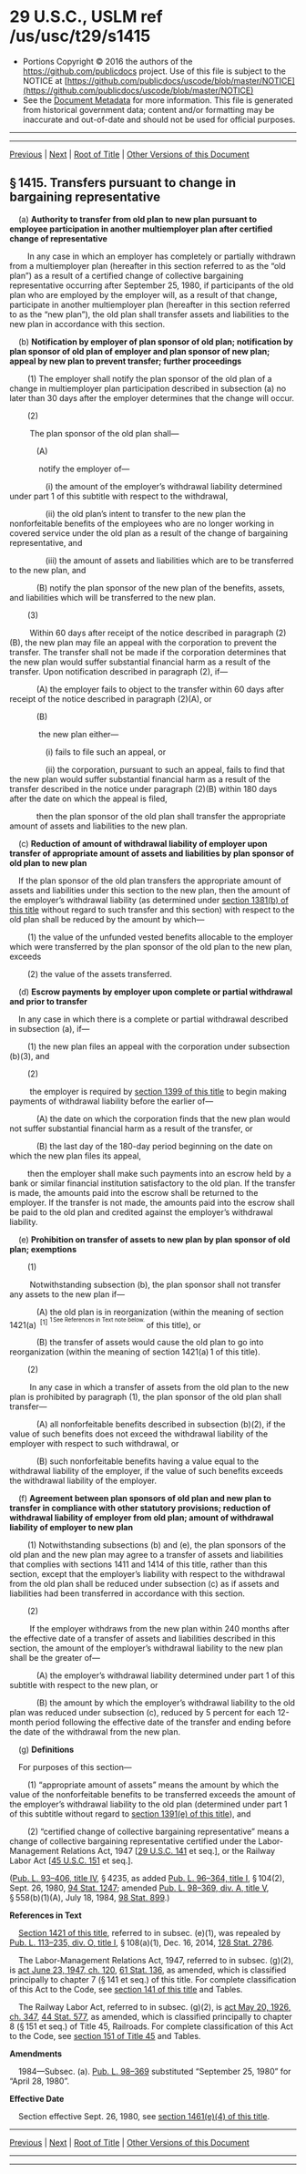 ---
---

# 29 U.S.C., USLM ref /us/usc/t29/s1415

* Portions Copyright © 2016 the authors of the https://github.com/publicdocs project.
  Use of this file is subject to the NOTICE at [https://github.com/publicdocs/uscode/blob/master/NOTICE](https://github.com/publicdocs/uscode/blob/master/NOTICE)
* See the [Document Metadata](././../../../../../../..//README.md) for more information.
  This file is generated from historical government data; content and/or formatting may be inaccurate and out-of-date and should not be used for official purposes.

----------
----------

[Previous](./../../../../../../..//us/usc/t29/ch18/schIII/stE/pt2/m__us_usc_t29_s1414.md) | [Next](./../../../../../../..//us/usc/t29/ch18/schIII/stE/pt3/m__us_usc_t29_ch18_schIII_stE_pt3.md) | [Root of Title](./../../../../../../../) | [Other Versions of this Document](https://publicdocs.github.io/go/links?ns=uslm&ref=%2Fus%2Fusc%2Ft29%2Fs1415)

## § 1415. Transfers pursuant to change in bargaining representative

    (a) __Authority to transfer from old plan to new plan pursuant to employee participation in another multiemployer plan after certified change of representative__ 

        In any case in which an employer has completely or partially withdrawn from a multiemployer plan (hereafter in this section referred to as the “old plan”) as a result of a certified change of collective bargaining representative occurring after September 25, 1980, if participants of the old plan who are employed by the employer will, as a result of that change, participate in another multiemployer plan (hereafter in this section referred to as the “new plan”), the old plan shall transfer assets and liabilities to the new plan in accordance with this section.

    (b) __Notification by employer of plan sponsor of old plan; notification by plan sponsor of old plan of employer and plan sponsor of new plan; appeal by new plan to prevent transfer; further proceedings__ 

        (1) The employer shall notify the plan sponsor of the old plan of a change in multiemployer plan participation described in subsection (a) no later than 30 days after the employer determines that the change will occur.

        (2)

         The plan sponsor of the old plan shall—

            (A)

             notify the employer of—

                (i) the amount of the employer’s withdrawal liability determined under part 1 of this subtitle with respect to the withdrawal,

                (ii) the old plan’s intent to transfer to the new plan the nonforfeitable benefits of the employees who are no longer working in covered service under the old plan as a result of the change of bargaining representative, and

                (iii) the amount of assets and liabilities which are to be transferred to the new plan, and

            (B) notify the plan sponsor of the new plan of the benefits, assets, and liabilities which will be transferred to the new plan.

        (3)

         Within 60 days after receipt of the notice described in paragraph (2)(B), the new plan may file an appeal with the corporation to prevent the transfer. The transfer shall not be made if the corporation determines that the new plan would suffer substantial financial harm as a result of the transfer. Upon notification described in paragraph (2), if—

            (A) the employer fails to object to the transfer within 60 days after receipt of the notice described in paragraph (2)(A), or

            (B)

             the new plan either—

                (i) fails to file such an appeal, or

                (ii) the corporation, pursuant to such an appeal, fails to find that the new plan would suffer substantial financial harm as a result of the transfer described in the notice under paragraph (2)(B) within 180 days after the date on which the appeal is filed,

            then the plan sponsor of the old plan shall transfer the appropriate amount of assets and liabilities to the new plan.

    (c) __Reduction of amount of withdrawal liability of employer upon transfer of appropriate amount of assets and liabilities by plan sponsor of old plan to new plan__ 

    If the plan sponsor of the old plan transfers the appropriate amount of assets and liabilities under this section to the new plan, then the amount of the employer’s withdrawal liability (as determined under [section 1381(b) of this title][/us/usc/t29/s1381/b] without regard to such transfer and this section) with respect to the old plan shall be reduced by the amount by which—

        (1) the value of the unfunded vested benefits allocable to the employer which were transferred by the plan sponsor of the old plan to the new plan, exceeds

        (2) the value of the assets transferred.

    (d) __Escrow payments by employer upon complete or partial withdrawal and prior to transfer__ 

    In any case in which there is a complete or partial withdrawal described in subsection (a), if—

        (1) the new plan files an appeal with the corporation under subsection (b)(3), and

        (2)

         the employer is required by [section 1399 of this title][/us/usc/t29/s1399] to begin making payments of withdrawal liability before the earlier of—

            (A) the date on which the corporation finds that the new plan would not suffer substantial financial harm as a result of the transfer, or

            (B) the last day of the 180-day period beginning on the date on which the new plan files its appeal,

        then the employer shall make such payments into an escrow held by a bank or similar financial institution satisfactory to the old plan. If the transfer is made, the amounts paid into the escrow shall be returned to the employer. If the transfer is not made, the amounts paid into the escrow shall be paid to the old plan and credited against the employer’s withdrawal liability.

    (e) __Prohibition on transfer of assets to new plan by plan sponsor of old plan; exemptions__ 

        (1)

         Notwithstanding subsection (b), the plan sponsor shall not transfer any assets to the new plan if—

            (A) the old plan is in reorganization (within the meaning of section 1421(a)  <sup>\[1\]</sup>  <sup><sup> 1 See References in Text note below. </sup></sup>  of this title), or

            (B) the transfer of assets would cause the old plan to go into reorganization (within the meaning of section 1421(a) 1 of this title).

        (2)

         In any case in which a transfer of assets from the old plan to the new plan is prohibited by paragraph (1), the plan sponsor of the old plan shall transfer—

            (A) all nonforfeitable benefits described in subsection (b)(2), if the value of such benefits does not exceed the withdrawal liability of the employer with respect to such withdrawal, or

            (B) such nonforfeitable benefits having a value equal to the withdrawal liability of the employer, if the value of such benefits exceeds the withdrawal liability of the employer.

    (f) __Agreement between plan sponsors of old plan and new plan to transfer in compliance with other statutory provisions; reduction of withdrawal liability of employer from old plan; amount of withdrawal liability of employer to new plan__ 

        (1) Notwithstanding subsections (b) and (e), the plan sponsors of the old plan and the new plan may agree to a transfer of assets and liabilities that complies with sections 1411 and 1414 of this title, rather than this section, except that the employer’s liability with respect to the withdrawal from the old plan shall be reduced under subsection (c) as if assets and liabilities had been transferred in accordance with this section.

        (2)

         If the employer withdraws from the new plan within 240 months after the effective date of a transfer of assets and liabilities described in this section, the amount of the employer’s withdrawal liability to the new plan shall be the greater of—

            (A) the employer’s withdrawal liability determined under part 1 of this subtitle with respect to the new plan, or

            (B) the amount by which the employer’s withdrawal liability to the old plan was reduced under subsection (c), reduced by 5 percent for each 12-month period following the effective date of the transfer and ending before the date of the withdrawal from the new plan.

    (g) __Definitions__ 

    For purposes of this section—

        (1) “appropriate amount of assets” means the amount by which the value of the nonforfeitable benefits to be transferred exceeds the amount of the employer’s withdrawal liability to the old plan (determined under part 1 of this subtitle without regard to [section 1391(e) of this title][/us/usc/t29/s1391/e]), and

        (2) “certified change of collective bargaining representative” means a change of collective bargaining representative certified under the Labor-Management Relations Act, 1947 \[[29 U.S.C. 141][/us/usc/t29/s141] et seq.\], or the Railway Labor Act \[[45 U.S.C. 151][/us/usc/t45/s151] et seq.\].

([Pub. L. 93–406, title IV][/us/pl/93/406/tIV], § 4235, as added [Pub. L. 96–364, title I][/us/pl/96/364/tI], § 104(2), Sept. 26, 1980, [94 Stat. 1247][/us/stat/94/1247]; amended [Pub. L. 98–369, div. A, title V][/us/pl/98/369/dA/tV], § 558(b)(1)(A), July 18, 1984, [98 Stat. 899][/us/stat/98/899].)

 __References in Text__ 

    [Section 1421 of this title][/us/usc/t29/s1421], referred to in subsec. (e)(1), was repealed by [Pub. L. 113–235, div. O, title I][/us/pl/113/235/dO/tI], § 108(a)(1), Dec. 16, 2014, [128 Stat. 2786][/us/stat/128/2786].

    The Labor-Management Relations Act, 1947, referred to in subsec. (g)(2), is [act June 23, 1947, ch. 120][/us/act/1947-06-23/ch120], [61 Stat. 136][/us/stat/61/136], as amended, which is classified principally to chapter 7 (§ 141 et seq.) of this title. For complete classification of this Act to the Code, see [section 141 of this title][/us/usc/t29/s141] and Tables.

    The Railway Labor Act, referred to in subsec. (g)(2), is [act May 20, 1926, ch. 347][/us/act/1926-05-20/ch347], [44 Stat. 577][/us/stat/44/577], as amended, which is classified principally to chapter 8 (§ 151 et seq.) of Title 45, Railroads. For complete classification of this Act to the Code, see [section 151 of Title 45][/us/usc/t45/s151] and Tables.

 __Amendments__ 

    1984—Subsec. (a). [Pub. L. 98–369][/us/pl/98/369] substituted “September 25, 1980” for “April 28, 1980”.

 __Effective Date__ 

    Section effective Sept. 26, 1980, see [section 1461(e)(4) of this title][/us/usc/t29/s1461/e/4].

----------

[Previous](./../../../../../../..//us/usc/t29/ch18/schIII/stE/pt2/m__us_usc_t29_s1414.md) | [Next](./../../../../../../..//us/usc/t29/ch18/schIII/stE/pt3/m__us_usc_t29_ch18_schIII_stE_pt3.md) | [Root of Title](./../../../../../../../) | [Other Versions of this Document](https://publicdocs.github.io/go/links?ns=uslm&ref=%2Fus%2Fusc%2Ft29%2Fs1415)

----------
----------

[/us/usc/t29/s1381/b]: https://publicdocs.github.io/go/links?ns=uslm&ref=%2Fus%2Fusc%2Ft29%2Fs1381%2Fb
[/us/usc/t29/s1399]: https://publicdocs.github.io/go/links?ns=uslm&ref=%2Fus%2Fusc%2Ft29%2Fs1399
[/us/usc/t29/s1391/e]: https://publicdocs.github.io/go/links?ns=uslm&ref=%2Fus%2Fusc%2Ft29%2Fs1391%2Fe
[/us/usc/t29/s141]: https://publicdocs.github.io/go/links?ns=uslm&ref=%2Fus%2Fusc%2Ft29%2Fs141
[/us/usc/t45/s151]: https://publicdocs.github.io/go/links?ns=uslm&ref=%2Fus%2Fusc%2Ft45%2Fs151
[/us/pl/93/406/tIV]: https://publicdocs.github.io/go/links?ns=uslm&ref=%2Fus%2Fpl%2F93%2F406%2FtIV
[/us/pl/96/364/tI]: https://publicdocs.github.io/go/links?ns=uslm&ref=%2Fus%2Fpl%2F96%2F364%2FtI
[/us/stat/94/1247]: https://publicdocs.github.io/go/links?ns=uslm&ref=%2Fus%2Fstat%2F94%2F1247
[/us/pl/98/369/dA/tV]: https://publicdocs.github.io/go/links?ns=uslm&ref=%2Fus%2Fpl%2F98%2F369%2FdA%2FtV
[/us/stat/98/899]: https://publicdocs.github.io/go/links?ns=uslm&ref=%2Fus%2Fstat%2F98%2F899
[/us/usc/t29/s1421]: https://publicdocs.github.io/go/links?ns=uslm&ref=%2Fus%2Fusc%2Ft29%2Fs1421
[/us/pl/113/235/dO/tI]: https://publicdocs.github.io/go/links?ns=uslm&ref=%2Fus%2Fpl%2F113%2F235%2FdO%2FtI
[/us/stat/128/2786]: https://publicdocs.github.io/go/links?ns=uslm&ref=%2Fus%2Fstat%2F128%2F2786
[/us/act/1947-06-23/ch120]: https://publicdocs.github.io/go/links?ns=uslm&ref=%2Fus%2Fact%2F1947-06-23%2Fch120
[/us/stat/61/136]: https://publicdocs.github.io/go/links?ns=uslm&ref=%2Fus%2Fstat%2F61%2F136
[/us/usc/t29/s141]: https://publicdocs.github.io/go/links?ns=uslm&ref=%2Fus%2Fusc%2Ft29%2Fs141
[/us/act/1926-05-20/ch347]: https://publicdocs.github.io/go/links?ns=uslm&ref=%2Fus%2Fact%2F1926-05-20%2Fch347
[/us/stat/44/577]: https://publicdocs.github.io/go/links?ns=uslm&ref=%2Fus%2Fstat%2F44%2F577
[/us/usc/t45/s151]: https://publicdocs.github.io/go/links?ns=uslm&ref=%2Fus%2Fusc%2Ft45%2Fs151
[/us/pl/98/369]: https://publicdocs.github.io/go/links?ns=uslm&ref=%2Fus%2Fpl%2F98%2F369
[/us/usc/t29/s1461/e/4]: https://publicdocs.github.io/go/links?ns=uslm&ref=%2Fus%2Fusc%2Ft29%2Fs1461%2Fe%2F4


